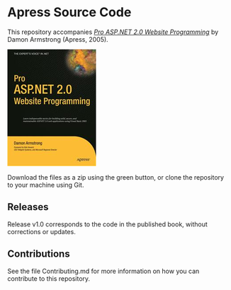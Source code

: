 # Apress Source Code

This repository accompanies [*Pro ASP.NET 2.0 Website Programming*](http://www.apress.com/9781590595466) by Damon Armstrong (Apress, 2005).

![Cover image](9781590595466.jpg)

Download the files as a zip using the green button, or clone the repository to your machine using Git.

## Releases

Release v1.0 corresponds to the code in the published book, without corrections or updates.

## Contributions

See the file Contributing.md for more information on how you can contribute to this repository.
